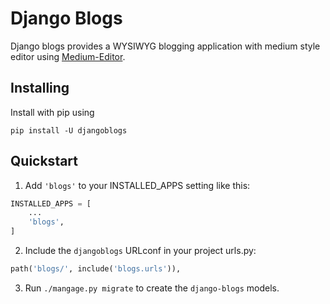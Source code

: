 # Django Blogs

Django blogs provides a WYSIWYG blogging application with medium style editor using [Medium-Editor](https://github.com/yabwe/medium-editor).

## Installing

Install with pip using

```
pip install -U djangoblogs
```

## Quickstart

1. Add `'blogs'` to your INSTALLED_APPS setting like this:
```python
INSTALLED_APPS = [
    ...
    'blogs',
]
```

2. Include the `djangoblogs` URLconf in your project urls.py:
```python
path('blogs/', include('blogs.urls')),
```

3. Run `./mangage.py migrate` to create the `django-blogs` models.
